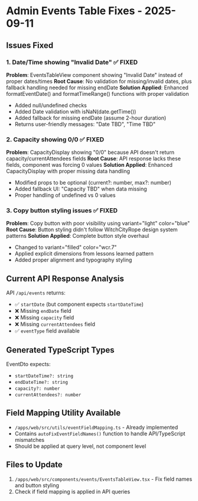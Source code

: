 # Admin Events Table Fixes - 2025-09-11

## Issues Fixed

### 1. Date/Time showing "Invalid Date" ✅ FIXED
**Problem**: EventsTableView component showing "Invalid Date" instead of proper dates/times
**Root Cause**: No validation for missing/invalid dates, plus fallback handling needed for missing endDate
**Solution Applied**: Enhanced formatEventDate() and formatTimeRange() functions with proper validation
- Added null/undefined checks
- Added Date validation with isNaN(date.getTime())
- Added fallback for missing endDate (assume 2-hour duration)
- Returns user-friendly messages: "Date TBD", "Time TBD"

### 2. Capacity showing 0/0 ✅ FIXED
**Problem**: CapacityDisplay showing "0/0" because API doesn't return capacity/currentAttendees fields
**Root Cause**: API response lacks these fields, component was forcing 0 values
**Solution Applied**: Enhanced CapacityDisplay with proper missing data handling
- Modified props to be optional (current?: number, max?: number)
- Added fallback UI: "Capacity TBD" when data missing
- Proper handling of undefined vs 0 values

### 3. Copy button styling issues ✅ FIXED
**Problem**: Copy button with poor visibility using variant="light" color="blue"
**Root Cause**: Button styling didn't follow WitchCityRope design system patterns
**Solution Applied**: Complete button style overhaul
- Changed to variant="filled" color="wcr.7" 
- Applied explicit dimensions from lessons learned pattern
- Added proper alignment and typography styling

## Current API Response Analysis

API `/api/events` returns:
- ✅ `startDate` (but component expects `startDateTime`) 
- ❌ Missing `endDate` field
- ❌ Missing `capacity` field  
- ❌ Missing `currentAttendees` field
- ✅ `eventType` field available

## Generated TypeScript Types

EventDto expects:
- `startDateTime?: string`
- `endDateTime?: string` 
- `capacity?: number`
- `currentAttendees?: number`

## Field Mapping Utility Available

- `/apps/web/src/utils/eventFieldMapping.ts` - Already implemented
- Contains `autoFixEventFieldNames()` function to handle API/TypeScript mismatches
- Should be applied at query level, not component level

## Files to Update

1. `/apps/web/src/components/events/EventsTableView.tsx` - Fix field names and button styling
2. Check if field mapping is applied in API queries